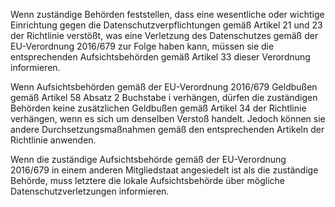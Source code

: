 Wenn zuständige Behörden feststellen, dass eine wesentliche oder wichtige Einrichtung gegen die Datenschutzverpflichtungen gemäß Artikel 21 und 23 der Richtlinie verstößt, was eine Verletzung des Datenschutzes gemäß der EU-Verordnung 2016/679 zur Folge haben kann, müssen sie die entsprechenden Aufsichtsbehörden gemäß Artikel 33 dieser Verordnung informieren.

Wenn Aufsichtsbehörden gemäß der EU-Verordnung 2016/679 Geldbußen gemäß Artikel 58 Absatz 2 Buchstabe i verhängen, dürfen die zuständigen Behörden keine zusätzlichen Geldbußen gemäß Artikel 34 der Richtlinie verhängen, wenn es sich um denselben Verstoß handelt. Jedoch können sie andere Durchsetzungsmaßnahmen gemäß den entsprechenden Artikeln der Richtlinie anwenden.

Wenn die zuständige Aufsichtsbehörde gemäß der EU-Verordnung 2016/679 in einem anderen Mitgliedstaat angesiedelt ist als die zuständige Behörde, muss letztere die lokale Aufsichtsbehörde über mögliche Datenschutzverletzungen informieren.
